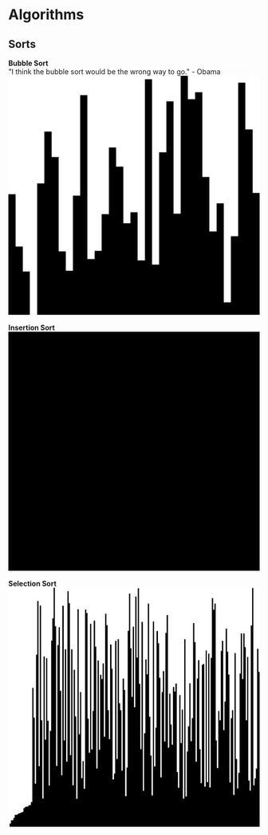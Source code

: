 # Algorithms

## Sorts
**Bubble Sort**\
"I think the bubble sort would be the wrong way to go." - Obama\
<img src="./bubble.gif" width="720" height="480">

**Insertion Sort**\
<img src="./insertion.gif" width="720" height="480">

**Selection Sort**\
<img src="./selection.gif" width="720" height="480">
